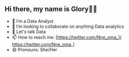 ## Hi there, my name is Glory:wave::smile:

- 🔭 I’m a Data Analyst
- 👯 I’m looking to collaborate on anything Data analytics
- 💬 Let's talk Data
- 📫 How to reach me: [https://twitter.com/Nne_oma_]( https://twitter.com/Nne_oma_)
- 😄 Pronouns: She/Her


<!-- **GloryFelix/GloryFelix** is a ✨ _special_ ✨ repository because its `README.md` (this file) appears on your GitHub profile.
- 🤔 I’m looking for help with ...
- ⚡ Fun fact: ... 
 `https://twitter.com/Nne_oma_`
-->
